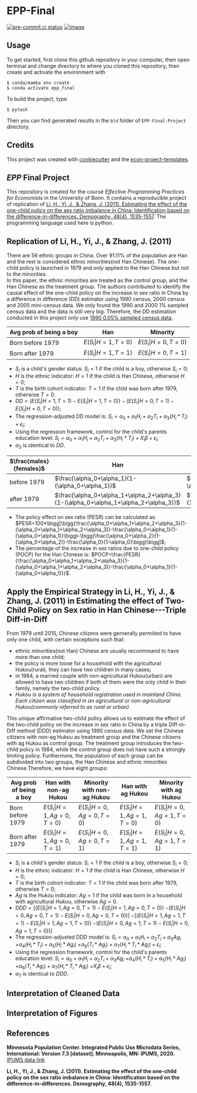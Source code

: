 # EPP-Final


[![pre-commit.ci status](https://results.pre-commit.ci/badge/github/yudingshechu/epp_final/main.svg)](https://results.pre-commit.ci/latest/github/yudingshechu/epp_final/main)
[![image](https://img.shields.io/badge/code%20style-black-000000.svg)](https://github.com/psf/black)

## Usage

To get started, first clone this github repository in your computer, then open terminal and change directory to where you cloned this repository, then create and activate the environment with

```console
$ conda/mamba env create
$ conda activate epp_final
```

To build the project, type

```console
$ pytask
```

Then you can find generated results in the `bld` folder of `EPP-Final-Project` directory. 

## Credits

This project was created with [cookiecutter](https://github.com/audreyr/cookiecutter)
and the
[econ-project-templates](https://github.com/OpenSourceEconomics/econ-project-templates).

## *EPP* Final Project
This repository is created for the course *Effective Programming Practices for Economists* in the University of Bonn. It contains a reproducible project of replication of [Li, H., Yi, J., & Zhang, J. (2011). Estimating the effect of the one-child policy on the sex ratio imbalance in China: Identification based on the difference-in-differences. Demography, 48(4), 1535-1557](https://read.dukeupress.edu/demography/article/48/4/1535/169759/Estimating-the-Effect-of-the-One-Child-Policy-on). The programming language used here is python.

## Replication of Li, H., Yi, J., & Zhang, J. (2011)
There are 56 ethnic groups in China. Over 91.11% of the population are Han and the rest is considered ethnic minorities(not Han Chinese). The one-child policy is launched in 1979 and only applied to the Han Chinese but not to the minorities. \
In this paper, the ethnic minorities are treated as the control group, and the Han Chinese as the treatment group. The authors contributed to identify the causal effect of the one-child policy on the increase in sex ratio in China by a difference in difference (DD) estimator using 1990 census, 2000 census and 2005 mini-census data. We only found the 1990 and 2000 1% sampled census data and the data is still very big. Therefore, the DD estimation conducted in this project only use [1990 0.05% sampled census data](https://international.ipums.org/international-action/sample_details/country/cn#tab_cn1990a).

Avg prob of being a boy | Han | Minority
--- | --- | ---
Born before 1979 | $E(S_i\|H=1,T=0)$ | $E(S_i\|H=0,T=0)$
Born after 1979 | $E(S_i\|H=1,T=1)$ | $E(S_i\|H=0,T=1)$

* $S_i$ is a child's gender status: $S_i=1$ if the child is a boy, otherwise $S_i=0$;
* $H$ is the ethnic indicator: $H=1$ if the child is Han Chinese, otherwise $H=0$;
* $T$ is the birth cohort indicator: $T=1$ if the child was born after 1979, otherwise $T=0$.
* $DD=\bigg(E(S_i|H=1,T=1)-E(S_i|H=1,T=0)\bigg)-\bigg(E(S_i|H=0,T=1)-E(S_i|H=0,T=0)\bigg)$;
* The regression-adjusted DD model is:
$S_i=\alpha_0+\alpha_1 H_i+\alpha_2 T_i+\alpha_3 (H_i*T_i)+\epsilon_i$;
* Using the regression framework, control for the child's parents education level:
$S_i=\alpha_0+\alpha_1 H_i+\alpha_2 T_i+\alpha_3 (H_i*T_i)+X_i\beta+\epsilon_i$;
* $\alpha_3$ is identical to $DD$.

$\frac{males}{females}$ | Han | Minority
--- | --- | ---
before 1979 | $\frac{\alpha_0+\alpha_1}{1-(\alpha_0+\alpha_1)}$ | $\frac{\alpha_0}{1-\alpha_0}$
after 1979 | $\frac{\alpha_0+\alpha_1+\alpha_2+\alpha_3}{1-(\alpha_0+\alpha_1+\alpha_2+\alpha_3)}$ | $\frac{\alpha_0+\alpha_2}{1-(\alpha_0+\alpha_2)}$

* The policy effect on sex ratio (PESR) can be calculated as: 
$PESR=100*\bigg[\bigg(\frac{\alpha_0+\alpha_1+\alpha_2+\alpha_3}{1-(\alpha_0+\alpha_1+\alpha_2+\alpha_3)}-\frac{\alpha_0+\alpha_1}{1-(\alpha_0+\alpha_1)}\bigg)-\bigg(\frac{\alpha_0+\alpha_2}{1-(\alpha_0+\alpha_2)}-\frac{\alpha_0}{1-\alpha_0}\bigg)\bigg]$;
* The percentage of the increase in sex ratios due to one-child policy (POCP) for the Han Chinese is:
$POCP=\frac{PESR}{\frac{\alpha_0+\alpha_1+\alpha_2+\alpha_3}{1-(\alpha_0+\alpha_1+\alpha_2+\alpha_3)}-\frac{\alpha_0+\alpha_1}{1-(\alpha_0+\alpha_1)}}$.


## Apply the Empirical Strategy in Li, H., Yi, J., & Zhang, J. (2011) in Estimating the effect of Two-Child Policy on Sex ratio in Han Chinese---Triple Diff-in-Diff
From 1979 until 2015, Chinese citizens were gernerally permiited to have only one child, with certain exceptions such that:
* ethnic minorities(not Han) Chinese are usually reconmmand to have more than one child;
* the policy is more loose for a household with the agricultural Hukou(rural), they can have two children in many cases;
* in 1984, a married couple with non-agricultural Hukou(urban) are allowed to have two children if both of them were the only child in their family, namely the two-child policy. 
* *Hukou is a system of household registration used in mainland China. Each citizen was classified in an agricultural or non-agricultural Hukou(commonly referred to as rural or urban)*

 This unique affirmative two-child policy allows us to estimate the effect of the two-child policy on the increase in sex ratio in China by a triple Diff-in-Diff method (DDD) estimator using 1990 census data. We set the Chinese citizens with non-ag Hukou as treatment group and the Chinese citizens with ag Hukou as control group. The treatment group introduces the two-child policy in 1984, while the control group does not have such a strongly limiting policy. Furthermore, the population of each group can be subdivided into two groups, the Han Chinese and ethnic minorities Chinese.Therefore, we have eight groups:

Avg prob of being a boy | Han with non-ag Hukou | Minority with non-ag Hukou | Han with ag Hukou | Minority with ag Hukou
--- | --- | --- | --- | --- 
Born before 1979 | $E(S_i\|H=1,Ag=0,T=0)$ | $E(S_i\|H=0,Ag=0,T=0)$ | $E(S_i\|H=1,Ag=1,T=0)$ | $E(S_i\|H=0,Ag=1,T=0)$ 
Born after 1979 | $E(S_i\|H=1,Ag=0,T=1)$ | $E(S_i\|H=0,Ag=0,T=1)$ | $E(S_i\|H=1,Ag=1,T=1)$ | $E(S_i\|H=0,Ag=1,T=1)$  

* $S_i$ is a child's gender status: $S_i=1$ if the child is a boy, otherwise $S_i=0$;
* $H$ is the ethnic indicator: $H=1$ if the child is Han Chinese, otherwise $H=0$;
* $T$ is the birth cohort indicator: $T=1$ if the child was born after 1979, otherwise $T=0$;
* $Ag$ is the Hukou indicator: $Ag=1$ if the child was born in a household with agricultural Hukou, otherwise $Ag=0$.
* $DDD=\bigg[\bigg(E(S_i|H=1,Ag=0,T=1)-E(S_i|H=1,Ag=0,T=0)\bigg)$  $-\bigg(E(S_i|H=0,Ag=0,T=1)-E(S_i|H=0,Ag=0,T=0)\bigg)\bigg]$  $-\bigg[\bigg(E(S_i|H=1,Ag=1,T=1)-E(S_i|H=1,Ag=1,T=0)\bigg)$  $-\bigg(E(S_i|H=0,Ag=1,T=1)-E(S_i|H=0,Ag=1,T=0)\bigg)\bigg]$
* The regression-adjusted DDD model is: 
$S_i=\alpha_0+\alpha_1H_i+\alpha_2T_i+\alpha_3Ag_i$  $+\alpha_4(H_i*T_i)+\alpha_5(H_i*Ag_i)$  $+\alpha_6(T_i*Ag_i)+\alpha_7(H_i*T_i*Ag_i)+\epsilon_i$;
* Using the regression framework, control for the child's parents education level: 
$S_i=\alpha_0+\alpha_1H_i+\alpha_2T_i+\alpha_3Ag_i$  $+\alpha_4(H_i*T_i)+\alpha_5(H_i*Ag_i)$  $+\alpha_6(T_i*Ag_i)+\alpha_7(H_i*T_i*Ag_i)$  $+X_i\beta+\epsilon_i$;
* $\alpha_7$ is identical to $DDD$.

## Interpretation of Cleaned Data

## Interpretation of Figures

## References
****Minnesota Population Center. Integrated Public Use Microdata Series, International: Version 7.3 [dataset]. Minneapolis, MN: IPUMS, 2020.**** [IPUMS data link](https://doi.org/10.18128/D020.V7.3)

****Li, H., Yi, J., & Zhang, J. (2011). Estimating the effect of the one-child policy on the sex ratio imbalance in China: Identification based on the difference-in-differences. Demography, 48(4), 1535-1557.****
